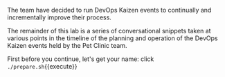 The team have decided to run DevOps Kaizen events to continually and incrementally improve their process.

The remainder of this lab is a series of conversational snippets taken at various points in the timeline of the planning and operation of the DevOps Kaizen events held by the Pet Clinic team.

First before you continue, let's get your name: click `./prepare.sh`{{execute}}